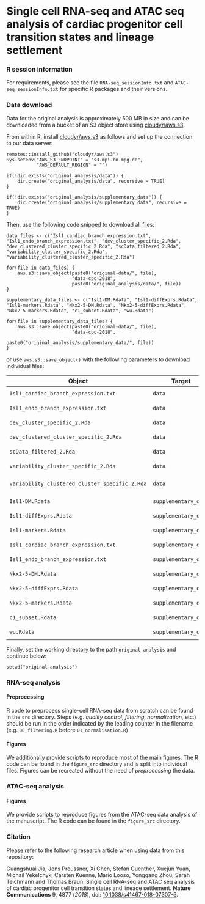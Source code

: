 # Single cell RNA-seq and ATAC seq analysis of cardiac progenitor cell transition states and lineage settlement

### R session information

For requirements, please see the file `RNA-seq_sessionInfo.txt` and `ATAC-seq_sessionInfo.txt` for specific R packages and their versions.

### Data download

Data for the original analysis is approximately 500 MB in size and can be downloaded from a bucket of an S3 object store using [cloudyr/aws.s3](https://github.com/cloudyr/aws.s3):

From within R, install [cloudyr/aws.s3](https://github.com/cloudyr/aws.s3) as follows and set up the connection to our data server:

```
remotes::install_github("cloudyr/aws.s3")
Sys.setenv("AWS_S3_ENDPOINT" = "s3.mpi-bn.mpg.de",
           "AWS_DEFAULT_REGION" = "")

if(!dir.exists("original_analysis/data")) {
    dir.create("original_analysis/data", recursive = TRUE)
}

if(!dir.exists("original_analysis/supplementary_data")) {
    dir.create("original_analysis/supplementary_data", recursive = TRUE)
}
```

Then, use the following code snipped to download all files:

```
data_files <- c("Isl1_cardiac_branch_expression.txt", "Isl1_endo_branch_expression.txt", "dev_cluster_specific_2.Rda", "dev_clustered_cluster_specific_2.Rda", "scData_filtered_2.Rda", "variability_cluster_specific_2.Rda", "variability_clustered_cluster_specific_2.Rda")

for(file in data_files) {
    aws.s3::save_object(paste0("original-data/", file),
                        "data-cpc-2018",
                        paste0("original_analysis/data/", file))
}

supplementary_data_files <- c("Isl1-DM.Rdata", "Isl1-diffExprs.Rdata", "Isl1-markers.Rdata", "Nkx2-5-DM.Rdata", "Nkx2-5-diffExprs.Rdata", "Nkx2-5-markers.Rdata", "c1_subset.Rdata", "wu.Rdata")

for(file in supplementary_data_files) {
    aws.s3::save_object(paste0("original-data/", file),
                        "data-cpc-2018",
                        paste0("original_analysis/supplementary_data/", file))
}
```

or use `aws.s3::save_object()` with the following parameters to download individual files:

Object | Target | Call
------ | ------ | ----
`Isl1_cardiac_branch_expression.txt` | `data` | `aws.s3::save_object("original-data/Isl1_cardiac_branch_expression.txt", "data-cpc-2018", "original_analysis/data/Isl1_cardiac_branch_expression.txt")`
`Isl1_endo_branch_expression.txt` | `data` | `aws.s3::save_object("original-data/Isl1_endo_branch_expression.txt", "data-cpc-2018", "original_analysis/data/Isl1_endo_branch_expression.txt")`
`dev_cluster_specific_2.Rda` | `data` | `aws.s3::save_object("original-data/dev_cluster_specific_2.Rda", "data-cpc-2018", "original_analysis/data/dev_cluster_specific_2.Rda")`
`dev_clustered_cluster_specific_2.Rda` | `data` | `aws.s3::save_object("original-data/dev_clustered_cluster_specific_2.Rda", "data-cpc-2018", "original_analysis/data/dev_clustered_cluster_specific_2.Rda")`
`scData_filtered_2.Rda` | `data` | `aws.s3::save_object("original-data/scData_filtered_2.Rda", "data-cpc-2018", "original_analysis/data/scData_filtered_2.Rda")`
`variability_cluster_specific_2.Rda` | `data` | `aws.s3::save_object("original-data/variability_cluster_specific_2.Rda", "data-cpc-2018", "original_analysis/data/variability_cluster_specific_2.Rda")`
`variability_clustered_cluster_specific_2.Rda` | `data` | `aws.s3::save_object("original-data/variability_clustered_cluster_specific_2.Rda", "data-cpc-2018", "original_analysis/data/variability_clustered_cluster_specific_2.Rda")`
`Isl1-DM.Rdata` | `supplementary_data` | `aws.s3::save_object("original-data/Isl1-DM.Rdata", "data-cpc-2018", "original_analysis/supplementary_data/Isl1-DM.Rdata")`
`Isl1-diffExprs.Rdata` | `supplementary_data` | `aws.s3::save_object("original-data/Isl1-diffExprs.Rdata", "data-cpc-2018", "original_analysis/supplementary_data/variability_clustered_cluster_specific_2.Rda")`
`Isl1-markers.Rdata` | `supplementary_data` | `aws.s3::save_object("original-data/Isl1-markers.Rdata", "data-cpc-2018", "original_analysis/supplementary_data/Isl1-markers.Rdata")`
`Isl1_cardiac_branch_expression.txt` | `supplementary_data` | `aws.s3::save_object("original-data/Isl1_cardiac_branch_expression.txt", "data-cpc-2018", "original_analysis/supplementary_data/Isl1_cardiac_branch_expression.txt")`
`Isl1_endo_branch_expression.txt` | `supplementary_data` | `aws.s3::save_object("original-data/Isl1_endo_branch_expression.txt", "data-cpc-2018", "original_analysis/supplementary_data/Isl1_endo_branch_expression.txt")`
`Nkx2-5-DM.Rdata` | `supplementary_data` | `aws.s3::save_object("original-data/Nkx2-5-DM.Rdata", "data-cpc-2018", "original_analysis/supplementary_data/Nkx2-5-DM.Rdata")`
`Nkx2-5-diffExprs.Rdata` | `supplementary_data` | `aws.s3::save_object("original-data/Nkx2-5-diffExprs.Rdata", "data-cpc-2018", "original_analysis/supplementary_data/Nkx2-5-diffExprs.Rdata")`
`Nkx2-5-markers.Rdata` | `supplementary_data` | `aws.s3::save_object("original-data/Nkx2-5-markers.Rdata", "data-cpc-2018", "original_analysis/supplementary_data/Nkx2-5-markers.Rdata")`
`c1_subset.Rdata` | `supplementary_data` | `aws.s3::save_object("original-data/c1_subset.Rdata", "data-cpc-2018", "original_analysis/supplementary_data/c1_subset.Rdata")`
`wu.Rdata` | `supplementary_data` | `aws.s3::save_object("original-data/wu.Rdata", "data-cpc-2018", "original_analysis/supplementary_data/wu.Rdata")`

Finally, set the working directory to the path `original-analysis` and continue below:

```
setwd("original-analysis")
```

### RNA-seq analysis

#### Preprocessing

R code to preprocess single-cell RNA-seq data from scratch can be found in the `src` directory. Steps (e.g. *quality control*, *filtering*, *normalization*, etc.) should be run in the order indicated by the leading counter in the filename (e.g. `00_filtering.R` before `01_normalisation.R`)

#### Figures

We additionally provide scripts to reproduce most of the main figures. The R code can be found in the `figure_src` directory and is split into individual files. Figures can be recreated without the need of *preprocessing* the data.

### ATAC-seq analysis

#### Figures

We provide scripts to reproduce figures from the ATAC-seq data analysis of the manuscript. The R code can be found in the `figure_src` directory.

### Citation

Please refer to the following research article when using data from this repository:

Guangshuai Jia, Jens Preussner, Xi Chen, Stefan Guenther, Xuejun Yuan, Michail Yekelchyk, Carsten Kuenne, Mario Looso, Yonggang Zhou, Sarah Teichmann and Thomas Braun. Single cell RNA-seq and ATAC seq analysis of cardiac progenitor cell transition states and lineage settlement. **Nature Communications** 9, 4877 (*2018*), doi: [10.1038/s41467-018-07307-6](https://doi.org/10.1038/s41467-018-07307-6).
